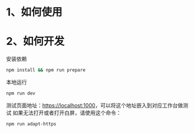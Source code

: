 # 1、如何使用

# 2、如何开发

安装依赖

```bash
npm install && npm run prepare
```

本地运行

```bash
npm run dev
```

测试页面地址：<https://localhost:1000>，可以将这个地址嵌入到对应工作台做测试
如果无法打开或者打开白屏，请使用这个命令：

```bash
npm run adapt-https
```
